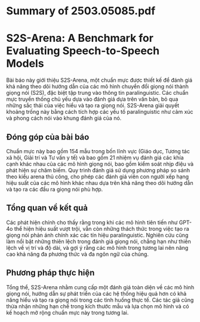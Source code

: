 # Summary of 2503.05085.pdf

# S2S-Arena: A Benchmark for Evaluating Speech-to-Speech Models

Bài báo này giới thiệu S2S-Arena, một chuẩn mực được thiết kế để đánh giá khả năng theo dõi hướng dẫn của các mô hình chuyển đổi giọng nói thành giọng nói (S2S), đặc biệt tập trung vào thông tin paralinguistic. Các chuẩn mực truyền thống chủ yếu dựa vào đánh giá dựa trên văn bản, bỏ qua những sắc thái của việc hiểu và tạo ra giọng nói. S2S-Arena giải quyết khoảng trống này bằng cách tích hợp các yếu tố paralinguistic như cảm xúc và phong cách nói vào khung đánh giá của nó.

## Đóng góp của bài báo

Chuẩn mực này bao gồm 154 mẫu trong bốn lĩnh vực (Giáo dục, Tương tác xã hội, Giải trí và Tư vấn y tế) và bao gồm 21 nhiệm vụ đánh giá các khía cạnh khác nhau của các mô hình giọng nói, bao gồm kiểm soát nhịp điệu và phát hiện sự châm biếm. Quy trình đánh giá sử dụng phương pháp so sánh theo kiểu arena thủ công, cho phép các đánh giá viên con người xếp hạng hiệu suất của các mô hình khác nhau dựa trên khả năng theo dõi hướng dẫn và tạo ra các đầu ra giọng nói phù hợp.

## Tổng quan về kết quả

Các phát hiện chính cho thấy rằng trong khi các mô hình tiên tiến như GPT-4o thể hiện hiệu suất vượt trội, vẫn còn những thách thức trong việc tạo ra giọng nói phản ánh chính xác các tín hiệu paralinguistic. Nghiên cứu cũng làm nổi bật những thiên lệch trong đánh giá giọng nói, chẳng hạn như thiên lệch về vị trí và độ dài, và gợi ý rằng các mô hình trong tương lai nên nâng cao khả năng đa phương thức và đa ngôn ngữ của chúng.

## Phương pháp thực hiện

Tổng thể, S2S-Arena nhằm cung cấp một đánh giá toàn diện về các mô hình giọng nói, hướng dẫn sự phát triển của các hệ thống hiệu quả hơn có khả năng hiểu và tạo ra giọng nói trong các tình huống thực tế. Các tác giả cũng thừa nhận những hạn chế trong kích thước mẫu và lựa chọn mô hình và có kế hoạch mở rộng chuẩn mực này trong tương lai.
